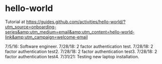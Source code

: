 # hello-world
Tutorial at https://guides.github.com/activities/hello-world/?utm_source=onboarding-series&amp;utm_medium=email&amp;utm_content=hello-world-link&amp;utm_campaign=welcome-email

7/5/16:  Software engineer.
7/28/18:  2 factor authentication test.
7/28/18:  2 factor authentication test2.
7/28/18:  2 factor authentication test3.
7/28/18:  2 factor authentication test4.
7/31/21:  Testing new laptop installation.
